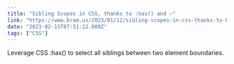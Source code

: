 ```yaml
---
title: "Sibling Scopes in CSS, thanks to :has() and ~"
link: "https://www.bram.us/2023/01/12/sibling-scopes-in-css-thanks-to-has/"
date: "2023-02-13T07:51:12.000Z"
tags: ["CSS"]
---
```


Leverage CSS :has() to select all siblings between two element boundaries.
